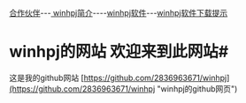 [合作伙伴](https://2836963671.github.io/合作伙伴.htm "合作伙伴")---[ winhpj简介](https://2836963671.github.io/简介.htm "winhpj简介")----[winhpj软件](https://2836963671.github.io/winhpj软件源.htm "winhpj软件")---[winhpj软件下载提示](https://2836963671.github.io/winhpj软件下载提示.htm)

# winhpj的网站  欢迎来到此网站#
这是我的github网站 [https://github.com/2836963671/winhpj](https://github.com/2836963671/winhpj "winhpj的github网页")
